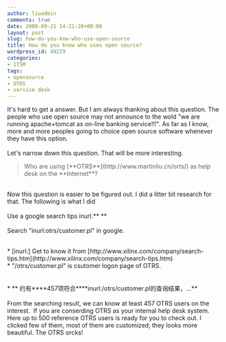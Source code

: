 ```yaml
---
author: liuadmin
comments: true
date: 2008-09-21 14:21:28+00:00
layout: post
slug: how-do-you-knw-who-use-open-source
title: How do you know who uses open source?
wordpress_id: 49229
categories:
- ITSM
tags:
- opensource
- OTRS
- service desk
---
```


It's hard to get a answer. But I am always thanking about this question. The people who use open source may not announce to the wold "we are running apache+tomcat as on-line banking service!!!". As far as I know, more and more peoples going to choice open source software whenever they have this option.<br /><br />Let's narrow down this question. That will be more interesting.<br />

<blockquote>Who are using [**OTRS**](http://www.martinliu.cn/orts/) as help desk on the **Internet**?</blockquote>

<br /><!-- more -->Now this question is easier to be figured out. I did a litter bit research for that. The following is what I did<br /><br />Use a google search tips inurl.** **<br /><br />Search "inurl:otrs/customer.pl" in google.<br />

<br />	
  * [inurl:] Get to know it from [http://www.xilinx.com/company/search-tips.htm](http://www.xilinx.com/company/search-tips.htm)
<br />	
  * "/otrs/customer.pl" is csutomer logon page of OTRS.
<br /><br /><br />	
  * ** 约有****457项符合****inurl:/otrs/customer.pl的查询结果，...**
<br /><br />From the searching result, we can know at least 457 OTRS users on the interest.  If you are conserding OTRS as your internal help desk system. Here up to 500 reference OTRS users is ready for you to check out. I clicked few of them, most of them are customized; they looks more beautiful. The OTRS orcks!
